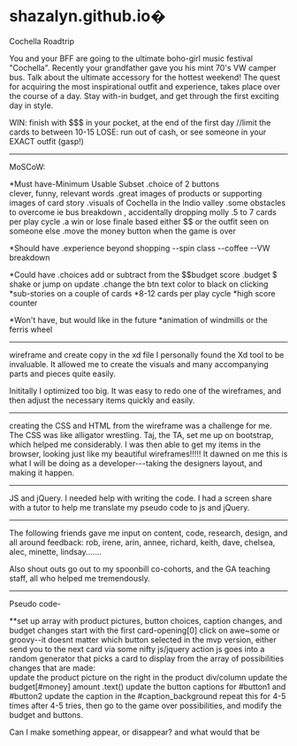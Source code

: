 # shazalyn.github.io�

Cochella Roadtrip

You and your BFF are going to the ultimate boho-girl music festival "Cochella".
Recently your grandfather gave you his mint 70's VW camper bus. Talk about the 
ultimate accessory for the hottest weekend! The quest for acquiring the most 
inspirational outfit and experience, takes place over the course of a day. 
Stay with-in budget, and get through the first exciting day in style. 

WIN: finish with $$$ in your pocket, at the end of the first day 
//limit the cards to between 10-15
LOSE: run out of cash, or
      see someone in your EXACT outfit (gasp!)

******************************************************************
MoSCoW:

  *Must have-Minimum Usable Subset
    .choice of 2 buttons    
        clever, funny, relevant words
    .great images of products or supporting images of card story
    .visuals of Cochella in the Indio valley
    .some obstacles to overcome ie bus breakdown , accidentally dropping molly
    .5 to 7 cards per play cycle
    .a win or lose finale based either $$ or the outfit seen on someone else
    .move the money button when the game is over

  *Should have
    .experience beyond shopping
        --spin class
        --coffee
        --VW breakdown

  *Could have
    .choices add or subtract from the $$budget score
    .budget $ shake or jump on update
    .change the btn text color to black on clicking
    *sub-stories on a couple of cards
    *8-12 cards per play cycle
    *high score counter

  *Won't have, but would like in the future
    *animation of windmills or the ferris wheel
**********************************************************************
wireframe and create copy in the xd file
  I personally found the Xd tool to be invaluable. It allowed me to create the visuals and many accompanying  parts and pieces quite easily.

  Inititally I optimized too big. It was easy to redo one of the wireframes, and then adjust the necessary items quickly and easily.

***********************************************************************
creating the CSS and HTML from the wireframe was a challenge for me. 
  The CSS was like alligator wrestling. Taj, the TA, set me up on bootstrap, which helped me considerably. I was then able to get my items in the browser, looking just like my beautiful wireframes!!!!! It dawned on me this is what I will be doing as a developer---taking the designers layout, and making it happen.

************************************************************************
JS and jQuery. I needed help with writing the code. I had a screen share with a tutor to help me translate my pseudo code to js and jQuery.
************************************************************************
The following friends gave me input on content, code, research, design, and all around feedback:
rob, irene, arin, annee, richard, keith, dave, chelsea, alec, minette, lindsay.......

Also shout outs go out to my spoonbill co-cohorts, and the GA teaching staff, all who helped me tremendously.

************************************************************************

Pseudo code-

  **set up array with product pictures, button choices, caption changes, and budget changes
start with the first card-opening[0]
click on awe~some or groovy--it doesnt matter which button selected in the mvp version, either send you to the next card via some nifty js/jquery action
  js goes into a random generator that picks a card to display from the array of possibilities 
    changes that are made:  
        update the product picture on the right in the product div/column
        update the budget[#money] amount .text()
        update the button captions for #button1 and #button2
        update the caption in the #caption_background
    repeat this for 4-5 times
  after 4-5 tries, then go to the game over possibilities, and modify  the budget and buttons.

Can I make something appear, or disappear? and what would that be

